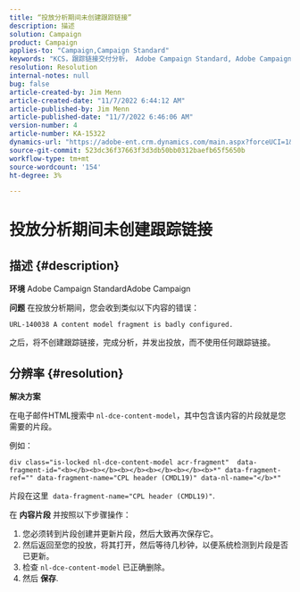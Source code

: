 ```yaml
---
title: “投放分析期间未创建跟踪链接”
description: 描述
solution: Campaign
product: Campaign
applies-to: "Campaign,Campaign Standard"
keywords: "KCS，跟踪链接交付分析， Adobe Campaign Standard, Adobe Campaign，错误，HTML，片段"
resolution: Resolution
internal-notes: null
bug: false
article-created-by: Jim Menn
article-created-date: "11/7/2022 6:44:12 AM"
article-published-by: Jim Menn
article-published-date: "11/7/2022 6:46:06 AM"
version-number: 4
article-number: KA-15322
dynamics-url: "https://adobe-ent.crm.dynamics.com/main.aspx?forceUCI=1&pagetype=entityrecord&etn=knowledgearticle&id=37a9e491-675e-ed11-9562-6045bd0061cb"
source-git-commit: 523dc36f37663f3d3db50bb0312baefb65f5650b
workflow-type: tm+mt
source-wordcount: '154'
ht-degree: 3%

---
```


# 投放分析期间未创建跟踪链接

## 描述 {#description}


<b>环境</b>
Adobe Campaign StandardAdobe Campaign

<b>问题</b>
在投放分析期间，您会收到类似以下内容的错误：


```
URL-140038 A content model fragment is badly configured.
```


之后，将不创建跟踪链接，完成分析，并发出投放，而不使用任何跟踪链接。


## 分辨率 {#resolution}


<b>解决方案</b>

在电子邮件HTML搜索中 `nl-dce-content-model`，其中包含该内容的片段就是您需要的片段。

例如：


```
div class="is-locked nl-dce-content-model acr-fragment"  data-fragment-id="<b></b><b></b><b></b><b></b><b></b><b>*" data-fragment-ref="" data-fragment-name="CPL header (CMDL19)" data-nl-name="</b>*"
```


片段在这里  `data-fragment-name="CPL header (CMDL19)"`.

在 <b>内容片段</b> 并按照以下步骤操作：

1. 您必须转到片段创建并更新片段，然后大致再次保存它。
2. 然后返回至您的投放，将其打开，然后等待几秒钟，以便系统检测到片段是否已更新。
3. 检查 `nl-dce-content-model` 已正确删除。
4. 然后 <b>保存</b>.

